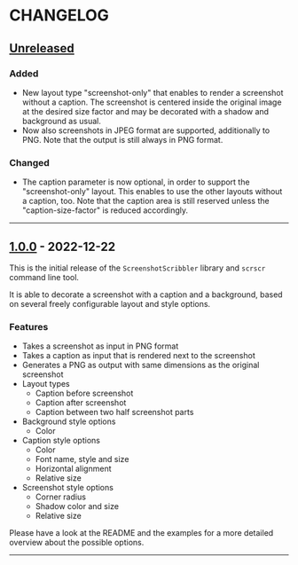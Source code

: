 # CHANGELOG

## [Unreleased]

<!-- After release: *No changes yet.* -->

### Added

- New layout type "screenshot-only" that enables to render a screenshot without a caption. The screenshot is centered inside the original image at the desired size factor and may be decorated with a shadow and background as usual.
- Now also screenshots in JPEG format are supported, additionally to PNG. Note that the output is still always in PNG format.

### Changed

- The caption parameter is now optional, in order to support the "screenshot-only" layout. This enables to use the other layouts without a caption, too. Note that the caption area is still reserved unless the "caption-size-factor" is reduced accordingly.

---

## [1.0.0] - 2022-12-22

This is the initial release of the `ScreenshotScribbler` library and `scrscr`
command line tool.

It is able to decorate a screenshot with a caption and a background, based on
several freely configurable layout and style options.

### Features

- Takes a screenshot as input in PNG format
- Takes a caption as input that is rendered next to the screenshot
- Generates a PNG as output with same dimensions as the original screenshot
- Layout types
  - Caption before screenshot
  - Caption after screenshot
  - Caption between two half screenshot parts
- Background style options
  - Color
- Caption style options
  - Color
  - Font name, style and size
  - Horizontal alignment
  - Relative size
- Screenshot style options
  - Corner radius
  - Shadow color and size
  - Relative size

Please have a look at the README and the examples for a more detailed overview
about the possible options.

---

<!-- Link references for releases -->

[Unreleased]: https://github.com/goeldner/swift-screenshot-scribbler/compare/1.0.0...HEAD
[1.1.0]: https://github.com/goeldner/swift-screenshot-scribbler/compare/1.0.0...1.1.0
[1.0.0]: https://github.com/goeldner/swift-screenshot-scribbler/releases/tag/1.0.0
